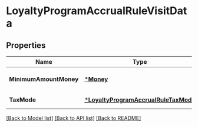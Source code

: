 # LoyaltyProgramAccrualRuleVisitData

## Properties

 Name                   | Type                                                                         | Description | Notes                        
------------------------|------------------------------------------------------------------------------|-------------|------------------------------
 **MinimumAmountMoney** | [***Money**](Money.md)                                                       |             | [optional] [default to null] 
 **TaxMode**            | [***LoyaltyProgramAccrualRuleTaxMode**](LoyaltyProgramAccrualRuleTaxMode.md) |             | [default to null]            

[[Back to Model list]](../README.md#documentation-for-models) [[Back to API list]](../README.md#documentation-for-api-endpoints) [[Back to README]](../README.md)

